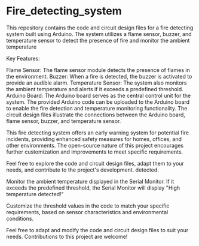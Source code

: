 # Fire_detecting_system
This repository contains the code and circuit design files for a fire detecting system built using Arduino. The system utilizes a flame sensor, buzzer, and temperature sensor to detect the presence of fire and monitor the ambient temperature

Key Features:

Flame Sensor: The flame sensor module detects the presence of flames in the environment.
Buzzer: When a fire is detected, the buzzer is activated to provide an audible alarm.
Temperature Sensor: The system also monitors the ambient temperature and alerts if it exceeds a predefined threshold.
Arduino Board: The Arduino board serves as the central control unit for the system.
The provided Arduino code can be uploaded to the Arduino board to enable the fire detection and temperature monitoring functionality. The circuit design files illustrate the connections between the Arduino board, flame sensor, buzzer, and temperature sensor.

This fire detecting system offers an early warning system for potential fire incidents, providing enhanced safety measures for homes, offices, and other environments. The open-source nature of this project encourages further customization and improvements to meet specific requirements.

Feel free to explore the code and circuit design files, adapt them to your needs, and contribute to the project's development.
detected.

Monitor the ambient temperature displayed in the Serial Monitor. If it exceeds the predefined threshold, the Serial Monitor will display "High temperature detected!"

Customize the threshold values in the code to match your specific requirements, based on sensor characteristics and environmental conditions.

Feel free to adapt and modify the code and circuit design files to suit your needs. Contributions to this project are welcome!
